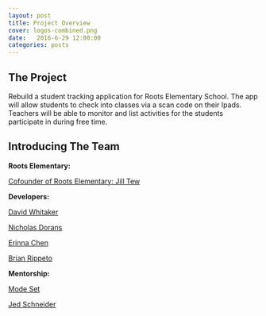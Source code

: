 ```yaml
---
layout: post
title: Project Overview
cover: logos-combined.png
date:   2016-6-29 12:00:00
categories: posts
---
```

## The Project

Rebuild a student tracking application for Roots Elementary School. The app will allow students to check into classes via a scan code on their Ipads. Teachers will be able to monitor and list activities for the students participate in during free time.

## Introducing The Team

__Roots Elementary:__

[Cofounder of Roots Elementary: Jill Tew](http://rootselementary.org/meet-the-team/meet-the-team/)


__Developers:__

[David Whitaker](http://github.com/damwhit)

[Nicholas Dorans](http://github.com/nickybobby)

[Erinna Chen](http://github.com/errinachen)

[Brian Rippeto](http://github.com/brianrip)

__Mentorship:__

[Mode Set](http://modeset.com/)

[Jed Schneider](https://github.com/jedschneider)
